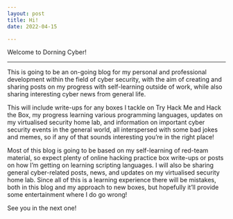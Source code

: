 ```yaml
---
layout: post
title: Hi! 
date: 2022-04-15

---
```


Welcome to Dorning Cyber!

---

This is going to be an on-going blog for my personal and professional development within the field of cyber security, with the aim of creating and sharing posts on my progress with self-learning outside of work, while also sharing interesting cyber news from general life. 

This will include write-ups for any boxes I tackle on Try Hack Me and Hack the Box, my progress learning various programming languages, updates on my virtualised security home lab, and information on important cyber security events in the general world, all interspersed with some bad jokes and memes, so if any of that sounds interesting you’re in the right place!

Most of this blog is going to be based on my self-learning of red-team material, so expect plenty of online hacking practice box write-ups or posts on how I’m getting on learning scripting languages. I will also be sharing general cyber-related posts, news, and updates on my virtualised security home lab. Since all of this is a learning experience there will be mistakes, both in this blog and my approach to new boxes, but hopefully it’ll provide some entertainment where I do go wrong!

See you in the next one!
